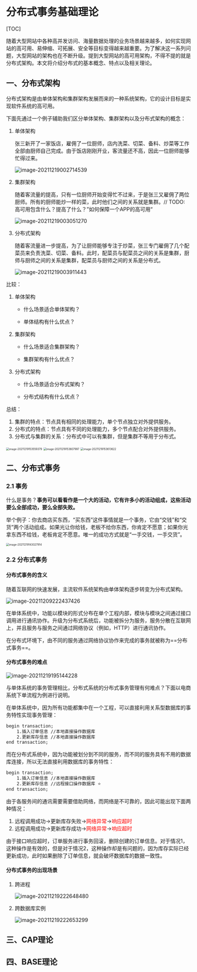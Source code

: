 # 分布式事务基础理论

[TOC]

随着大型网站中各种高并发访问、海量数据处理的业务场景越来越多，如何实现网站的高可用、易伸缩、可拓展、安全等目标变得越来越重要。为了解决这一系列问题，大型网站的架构也在不断升级。提到大型网站的高可用架构，不得不提的就是分布式架构。本文将介绍分布式的基本概念、特点以及相关理论。

## 一、分布式架构

分布式架构是由单体架构和集群架构发展而来的一种系统架构，它的设计目标是实现软件系统的高可用。

下面先通过一个例子辅助我们区分单体架构、集群架构以及分布式架构的概念：

1.   单体架构

     张三新开了一家饭店，雇佣了一位厨师，店内洗菜、切菜、备料、炒菜等工作全部由厨师自己完成。由于饭店刚刚开业，客流量还不高，因此一位厨师能够忙得过来。

     ![image-20211219002714539](markdown/分布式基础理论.assets/image-20211219002714539.png)

2.   集群架构

     随着客流量的提高，只有一位厨师开始变得忙不过来，于是张三又雇佣了两位厨师。所有的厨师能炒一样的菜，此时他们之间的关系就是集群。// TODO: 高可用包含什么？提高了什么？”如何保障一个APP的高可用“

     ![image-20211219003051270](markdown/分布式基础理论.assets/image-20211219003051270.png)

3.   分布式架构

     随着客流量进一步提高，为了让厨师能够专注于炒菜，张三专门雇佣了几个配菜员来负责洗菜、切菜、备料。此时，配菜员与配菜员之间的关系是集群，厨师与厨师之间的关系是集群，配菜员与厨师之间的关系是分布式。

     ![image-20211219003911443](markdown/分布式基础理论.assets/image-20211219003911443.png)

比较：

1.   单体架构

     -   什么场景适合单体架构？

         

     -   单体结构有什么优点？

         

2.   集群架构

     -   什么场景适合集群架构？

         

     -   集群架构有什么优点？

         

3.   分布式架构

     -   什么场景适合分布式架构？

         

     -   分布式结构有什么优点？

         

总结：

1.   集群的特点：节点具有相同的处理能力，单个节点独立对外提供服务。
2.   分布式的特点：节点具有不同的处理能力，多个节点配合对外提供服务。
3.   分布式与集群的关系：分布式中可以有集群，但是集群不等用于分布式。

<img src="markdown/分布式基础理论.assets/image-20211219153559379.png" alt="image-20211219153559379" style="zoom:50%;" />

<img src="markdown/分布式基础理论.assets/image-20211219153607997.png" alt="image-20211219153607997" style="zoom:50%;" />

<img src="markdown/分布式基础理论.assets/image-20211219153613622.png" alt="image-20211219153613622" style="zoom:50%;" />

## 二、分布式事务

### 2.1 事务

什么是事务？**事务可以看看作是一个大的活动，它有许多小的活动组成，这些活动要么全部成功，要么全部失败。**

举个例子：你去商店买东西，“买东西”这件事情就是一个事务，它由“交钱”和“交货”两个活动组成。如果光让你给钱，老板不给你东西，你肯定不愿意；如果你光拿东西不给钱，老板肯定不愿意。唯一的成功方式就是“一手交钱，一手交货”。

<img src="markdown/分布式基础理论.assets/image-20211219143027914.png" alt="image-20211219143027914" style="zoom:50%;" />

### 2.2 分布式事务

#### 分布式事务的含义

随着互联网的快速发展，主流软件系统架构由单体架构逐步转变为分布式架构。

![image-20211209222437426](markdown/分布式基础理论.assets/image-20211209222437426.png)

在单体系统中，功能以模块的形式分布在单个工程内部，模块与模块之间通过接口调用进行通讯协作。升级为分布式系统后，功能被拆分为服务，服务分散在互联网上，并且服务与服务之间通过网络协议（例如，HTTP）进行通讯协作。

在分布式环境下，由不同的服务通过网络协议协作来完成的事务就被称为==分布式事务==。

#### 分布式事务的难点



![image-20211219195144228](markdown/分布式基础理论.assets/image-20211219195144228.png)

与单体系统的事务管理相比，分布式系统的分布式事务管理有何难点？下面以电商系统下单流程为例进行说明。

在单体系统中，因为所有功能都集中在一个工程，可以直接利用关系型数据库的事务特性实现事务管理：

```tex
begin transaction;
    1.插入订单信息 //本地直接操作数据库
    2.更新库存信息 //本地直接操作数据库
end transaction;
```

而在分布式系统中，因为功能被划分到不同的服务，而不同的服务具有不用的数据库连接，所以无法直接利用数据库的事务特性：

```tex
begin transaction;
    1.插入订单信息 //本地直接操作数据库
    2.更新库存信息 //远程接口操作数据库 ⭐
end transaction;
```

由于各服务间的通讯需要需要借助网络，而网络是不可靠的，因此可能出现下面两种情况：

1.   远程调用成功→更新库存失败→<font color = red>网络异常</font>→<font color = red>响应超时</font>
2.   远程调用成功→更新库存成功→<font color = red>网络异常</font>→<font color = red>响应超时</font>

由于接口响应超时，订单服务进行事务回滚，删除创建的订单信息。对于情况1，这种操作是有效的，但是对于情况2，这种操作却是有问题的，因为库存实际已经更新成功，此时如果删除了订单信息，就会破坏数据库的数据一致性。

#### 分布式事务的出现场景

1.   跨进程

     ![image-20211219222648480](markdown/分布式基础理论.assets/image-20211219222648480.png)

2.   跨数据库实例

     ![image-20211219222653299](markdown/分布式基础理论.assets/image-20211219222653299.png)

## 三、CAP理论



## 四、BASE理论
